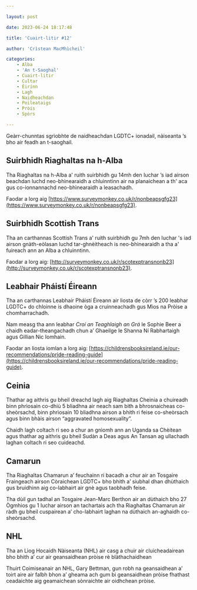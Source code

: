 ```yaml
---

layout: post

date: 2023-06-24 18:17:48

title: 'Cuairt-litir #12'

author: 'Crìstean MacMhìcheil'

categories:
    - Alba
    - 'An t-Saoghal'
    - Cuairt-litir
    - Cultar
    - Èirinn
    - Lagh
    - Naidheachdan
    - Poileataigs
    - Pròis
    - Spòrs

---
```


Geàrr-chunntas sgrìobhte de naidheachdan LGDTC+ ionadail, nàiseanta ‘s bho air feadh an t-saoghail.

## Suirbhidh Riaghaltas na h-Alba

Tha Riaghaltas na h-Alba a' ruith suirbhidh gu 14mh den Iuchar ’s iad airson beachdan luchd neo-bhìnearaidh a chluinntinn air na planaichean a th' aca gus co-ionnannachd neo-bhìnearaidh a leasachadh.

Faodar a lorg aig [https://www.surveymonkey.co.uk/r/nonbeapsgfg23](https://www.surveymonkey.co.uk/r/nonbeapsgfg23).

## Suirbhidh Scottish Trans

Tha an carthannas Scottish Trans a' ruith suirbhidh gu 7mh den Iuchar 's iad airson gnàth-eòlasan luchd tar-ghnèitheach is neo-bhìnearaidh a tha a' fuireach ann an Alba a chluinntinn.

Faodar a lorg aig: [http://surveymonkey.co.uk/r/scotexptransnonb23](http://surveymonkey.co.uk/r/scotexptransnonb23).

## Leabhair Pháistí Éireann

Tha an carthannas Leabhair Pháistí Éireann air liosta de còrr ’s 200 leabhar LGDTC+ do chloinne is dhaoine òga a cruinneachadh gus Mìos na Pròise a chomharrachadh.

Nam measg tha ann leabhar <i>Croí an Teaghlaigh an Grá</i> le Sophie Beer a chaidh eadar-theangachadh chun a’ Ghaeilge le Shanna Ní Rabhartaigh agus Gillian Nic Iomhain.

Faodar an liosta iomlan a lorg aig: [https://childrensbooksireland.ie/our-recommendations/pride-reading-guide](https://childrensbooksireland.ie/our-recommendations/pride-reading-guide).

## Ceinia

Thathar ag aithris gu bheil dreachd lagh aig Riaghaltas Cheinia a chuireadh binn phrìosain co-dhiù 5 bliadhna air neach sam bith a bhrosnaicheas co-sheòrsachd, binn phrìosain 10 bliadhna airson a bhith ri feise co-sheòrsach agus binn bhàis airson “aggravated homosexuality”.

Chaidh lagh coltach ri seo a chur an gnìomh ann an Uganda sa Chèitean agus thathar ag aithris gu bheil Sudàn a Deas agus An Tansan ag ullachadh laghan coltach ri seo cuideachd.

## Camarun

Tha Riaghaltas Chamarun a’ feuchainn ri bacadh a chur air an Tosgaire Fraingeach airson Còraichean LGDTC+ bho bhith a’ siubhal dhan dhùthaich gus bruidhinn aig co-labhairt air gnè agus taobhadh feise.

Tha dùil gun tadhal an Tosgaire Jean-Marc Berthon air an dùthaich bho 27 Ògmhios gu 1 Iuchar airson an tachartais ach tha Riaghaltas Chamarun air ràdh gu bheil cuspairean a’ cho-labhairt laghan na dùthaich an-aghaidh co-sheòrsachd.

## NHL

Tha an Lìog Hocaidh Nàiseanta (NHL) air casg a chuir air cluicheadairean bho bhith a’ cur air geansaidhean pròise rè blàthachaidhean

Thuirt Coimiseanair an NHL, Gary Bettman, gun robh na geansaidhean a’ toirt aire air falbh bhon a’ gheama ach gum bi geansaidhean pròise fhathast ceadaichte aig geamaichean sònraichte air oidhchean pròise.